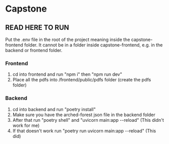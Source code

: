 # Capstone

## READ HERE TO RUN

Put the .env file in the root of the project meaning inside the capstone-frontend folder. It cannot be in a folder inside capstone-frontend, e.g. in the backend or frontend folder.

### Frontend

1. cd into frontend and run "npm i" then "npm run dev"
2. Place all the pdfs into /frontend/public/pdfs folder (create the pdfs folder)

### Backend

1. cd into backend and run "poetry install"
2. Make sure you have the arched-forest json file in the backend folder
3. After that run "poetry shell" and "uvicorn main:app --reload" (This didn't work for me)
4. If that doesn't work run "poetry run uvicorn main:app --reload" (This did)
